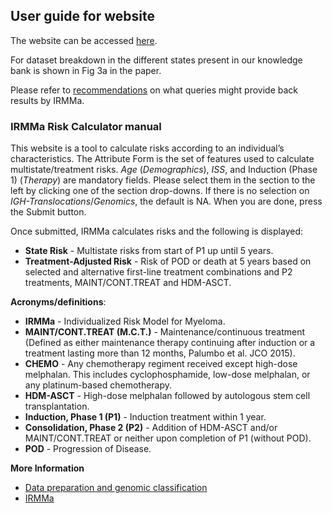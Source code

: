## User guide for website

The website can be accessed [here](https://irmma-risk-calculator.miami.edu).

For dataset breakdown in the different states present in our knowledge bank is shown in  Fig 3a in the paper.

Please refer to [recommendations](recommendations.pdf) on what queries might provide back results by IRMMa.

### IRMMa Risk Calculator manual

This website is a tool to calculate risks according to an individual’s characteristics. The Attribute Form is the set of features used to calculate multistate/treatment risks. *Age* (*Demographics*), *ISS*, and Induction (Phase 1) (*Therapy*) are mandatory fields. Please select them in the section to the left by clicking one of the section drop-downs. If there is no selection on *IGH-Translocations*/*Genomics*, the default is NA. When you are done, press the Submit button.

Once submitted, IRMMa calculates risks and the following is displayed:

* **State Risk** - Multistate risks from start of P1 up until 5 years.
* **Treatment-Adjusted Risk** - Risk of POD or death at 5 years based on selected and alternative first-line treatment combinations and P2 treatments, MAINT/CONT.TREAT and HDM-ASCT.

**Acronyms/definitions**:

* **IRMMa** - Individualized Risk Model for Myeloma.
* **MAINT/CONT.TREAT (M.C.T.)** - Maintenance/continuous treatment (Defined as either maintenance therapy continuing after induction or a treatment lasting more than 12 months, Palumbo et al. JCO 2015).
* **CHEMO** - Any chemotherapy regiment received except high-dose melphalan. This includes cyclophosphamide, low-dose melphalan, or any platinum-based chemotherapy.
* **HDM-ASCT** - High-dose melphalan followed by autologous stem cell transplantation.
* **Induction, Phase 1 (P1)** - Induction treatment within 1 year.
* **Consolidation, Phase 2 (P2)** - Addition of HDM-ASCT and/or MAINT/CONT.TREAT or neither upon completion of P1 (without POD).
* **POD** - Progression of Disease.

**More Information**
* [Data preparation and genomic classification](https://github.com/UM-Myeloma-Genomics/GCP_MM/tree/main/genomic)
* [IRMMa](https://github.com/UM-Myeloma-Genomics/GCP_MM/tree/main/prognostication)
